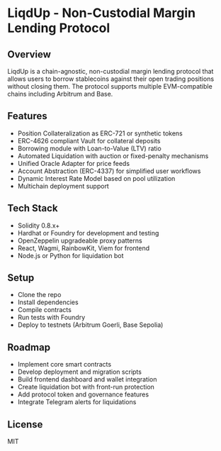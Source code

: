 # LiqdUp - Non-Custodial Margin Lending Protocol

## Overview
LiqdUp is a chain-agnostic, non-custodial margin lending protocol that allows users to borrow stablecoins against their open trading positions without closing them. The protocol supports multiple EVM-compatible chains including Arbitrum and Base.

## Features
- Position Collateralization as ERC-721 or synthetic tokens
- ERC-4626 compliant Vault for collateral deposits
- Borrowing module with Loan-to-Value (LTV) ratio
- Automated Liquidation with auction or fixed-penalty mechanisms
- Unified Oracle Adapter for price feeds
- Account Abstraction (ERC-4337) for simplified user workflows
- Dynamic Interest Rate Model based on pool utilization
- Multichain deployment support

## Tech Stack
- Solidity 0.8.x+
- Hardhat or Foundry for development and testing
- OpenZeppelin upgradeable proxy patterns
- React, Wagmi, RainbowKit, Viem for frontend
- Node.js or Python for liquidation bot

## Setup
- Clone the repo
- Install dependencies
- Compile contracts
- Run tests with Foundry
- Deploy to testnets (Arbitrum Goerli, Base Sepolia)

## Roadmap
- Implement core smart contracts
- Develop deployment and migration scripts
- Build frontend dashboard and wallet integration
- Create liquidation bot with front-run protection
- Add protocol token and governance features
- Integrate Telegram alerts for liquidations

## License
MIT
